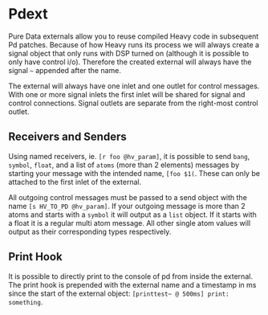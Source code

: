 # Pdext

Pure Data externals allow you to reuse compiled Heavy code in subsequent Pd patches. Because of how Heavy runs its process we will always create a signal object that only runs with DSP turned on (although it is possible to only have control i/o). Therefore the created external will always have the signal `~` appended after the name.

The external will always have one inlet and one outlet for control messages. With one or more signal inlets the first inlet will be shared for signal and control connections. Signal outlets are separate from the right-most control outlet.

## Receivers and Senders

Using named receivers, ie. `[r foo @hv_param]`, it is possible to send `bang`, `symbol`, `float`, and a list of `atoms` (more than 2 elements) messages by starting your message with the intended name, `[foo $1(`. These can only be attached to the first inlet of the external.

All outgoing control messages must be passed to a send object with the name `[s HV_TO_PD @hv_param]`. If your outgoing message is more than 2 atoms and starts with a `symbol` it will output as a `list` object. If it starts with a float it is a regular multi atom message. All other single atom values will output as their corresponding types respectively.

## Print Hook

It is possible to directly print to the console of pd from inside the external. The print hook is prepended with the external name and a timestamp in ms since the start of the external object: `[printtest~ @ 500ms] print: something`.
